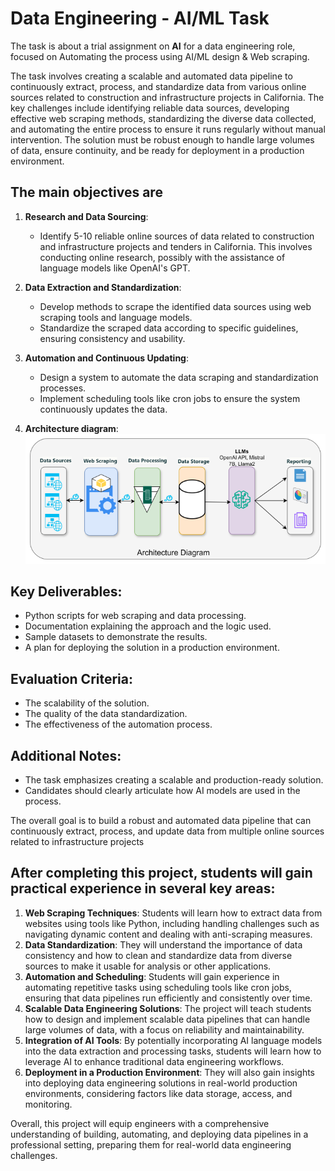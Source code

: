 # Data Engineering - AI/ML Task

The task is about a trial assignment on **AI** for a data engineering role, focused on Automating the process using AI/ML design & Web scraping.

The task involves creating a scalable and automated data pipeline to continuously extract, process, and standardize data from various online sources related to construction and infrastructure projects in California. The key challenges include identifying reliable data sources, developing effective web scraping methods, standardizing the diverse data collected, and automating the entire process to ensure it runs regularly without manual intervention. The solution must be robust enough to handle large volumes of data, ensure continuity, and be ready for deployment in a production environment.

## The main objectives are

1. **Research and Data Sourcing**:
   - Identify 5-10 reliable online sources of data related to construction and infrastructure projects and tenders in California. This involves conducting online research, possibly with the assistance of language models like OpenAI's GPT.

1. **Data Extraction and Standardization**:
   - Develop methods to scrape the identified data sources using web scraping tools and language models.
   - Standardize the scraped data according to specific guidelines, ensuring consistency and usability.

1. **Automation and Continuous Updating**:
   - Design a system to automate the data scraping and standardization processes.
   - Implement scheduling tools like cron jobs to ensure the system continuously updates the data.

1. **Architecture diagram**:
![Architecture diagram](./resource/arch-diagram.png)


## **Key Deliverables**:

- Python scripts for web scraping and data processing.
- Documentation explaining the approach and the logic used.
- Sample datasets to demonstrate the results.
- A plan for deploying the solution in a production environment.

## **Evaluation Criteria**:

- The scalability of the solution.
- The quality of the data standardization.
- The effectiveness of the automation process.

## **Additional Notes**:

- The task emphasizes creating a scalable and production-ready solution.
- Candidates should clearly articulate how AI models are used in the process.

The overall goal is to build a robust and automated data pipeline that can continuously extract, process, and update data from multiple online sources related to infrastructure projects

## After completing this project, students will gain practical experience in several key areas:

1. **Web Scraping Techniques**: Students will learn how to extract data from websites using tools like Python, including handling challenges such as navigating dynamic content and dealing with anti-scraping measures.
2. **Data Standardization**: They will understand the importance of data consistency and how to clean and standardize data from diverse sources to make it usable for analysis or other applications.
3. **Automation and Scheduling**: Students will gain experience in automating repetitive tasks using scheduling tools like cron jobs, ensuring that data pipelines run efficiently and consistently over time.
4. **Scalable Data Engineering Solutions**: The project will teach students how to design and implement scalable data pipelines that can handle large volumes of data, with a focus on reliability and maintainability.
5. **Integration of AI Tools**: By potentially incorporating AI language models into the data extraction and processing tasks, students will learn how to leverage AI to enhance traditional data engineering workflows.
6. **Deployment in a Production Environment**: They will also gain insights into deploying data engineering solutions in real-world production environments, considering factors like data storage, access, and monitoring.

Overall, this project will equip engineers with a comprehensive understanding of building, automating, and deploying data pipelines in a professional setting, preparing them for real-world data engineering challenges.
